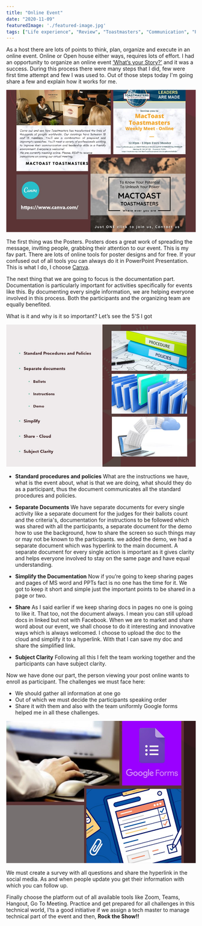 ```yaml
---
title: "Online Event"
date: "2020-11-09"
featuredImage: './featured-image.jpg'
tags: ["Life experience", "Review", "Toastmasters", "Communication", "Public Speaking", "Learning & Development", "Implementation", "Online event"]
---
```



As a host there are lots of points to think, plan, organize and execute in an online event. Online or Open house either ways, requires lots of effort. I had an opportunity to organize an online event [‘What’s your Story?’](https://www.linkedin.com/posts/indhu-chinnathambi-a0540861_whats-your-story-activity-6719979706290184192-O_ir) and it was a success. During this process there were many steps that I did, few were first time attempt and few I was used to. Out of those steps today I'm going share a few and explain how it works for me.

![](./1.jpg)

The first thing was the Posters. Posters does a great work of spreading the message, inviting people, grabbing their attention to our event. This is my fav part. There are lots of online tools for poster designs and for free. If your confused out of all tools you can always do it in PowerPoint Presentation. This is what I do, I choose [Canva](https://www.canva.com/).

The next thing that we are going to focus is the documentation part. Documentation is particularly important for activities specifically for events like this. By documenting every single information, we are helping everyone involved in this process. Both the participants and the organizing team are equally benefited.

What is it and why is it so important? Let’s see the 5'S I got

![](./2.jpg)

- **Standard procedures and policies** 
What are the instructions we have, what is the event about, what is that we are doing, what should they do as a participant, thus the document communicates all the standard procedures and policies.

- **Separate Documents**
We have separate documents for every single activity like a separate document for the judges for their ballots count and the criteria's, documentation for instructions to be followed which was shared with all the participants, a separate document for the demo how to use the background, how to share the screen so such things may or may not be known to the participants. 
we added the demo, we had a separate document which was hyperlink to the main document. A separate document for every single action is important as it gives clarity and helps everyone involved to stay on the same page and have equal understanding.

- **Simplify the Documentation**
Now if you’re going to keep sharing pages and pages of MS word and PPTs fact is no one has the time for it. We got to keep it short and simple just the important points to be shared in a page or two. 

- **Share**
As I said earlier if we keep sharing docs in pages no one is going to like it. That too, not the document always. I mean you can still upload docs in linked but not with Facebook. When we are to market and share word about our event, we shall choose to do it interesting and innovative ways which is always welcomed. I choose to upload the doc to the cloud and simplify it to a hyperlink. With that I can save my doc and share the simplified link.

- **Subject Clarity**
Following all this I felt the team working together and the participants can have subject clarity.


Now we have done our part, the person viewing your post online wants to enroll as participant. 
The challenges we must face here:
- We should gather all information at one go
- Out of which we must decide the participants speaking order
- Share it with them and also with the team uniformly
Google forms helped me in all these challenges.

![](./3.jpg)

We must create a survey with all questions and share the hyperlink in the social media. As and when people update you get their information with which you can follow up.

Finally choose the platform out of all available tools like Zoom, Teams, Hangout, Go To Meeting. Practice and get prepared for all challenges in this technical world, I'ts a good initiative if we assign a tech master to manage technical part of the event and then, **Rock the Show!!**

